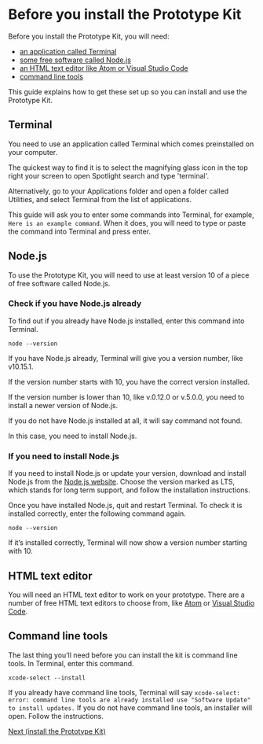 # Before you install the Prototype Kit

Before you install the Prototype Kit, you will need:

- [an application called Terminal](#terminal)
- [some free software called Node.js](#node.js)
- [an HTML text editor like Atom or Visual Studio Code](#html-text-editor)
- [command line tools](command-line-tools)

This guide explains how to get these set up so you can install and use the Prototype Kit.

## Terminal

You need to use an application called Terminal which comes preinstalled on your computer.

The quickest way to find it is to select the magnifying glass icon in the top right your screen to open Spotlight search and type 'terminal'.

Alternatively, go to your Applications folder and open a folder called Utilities, and select Terminal from the list of applications.

This guide will ask you to enter some commands into Terminal, for example, `Here is an example command`. When it does, you will need to type or paste the command into Terminal and press enter.

## Node.js

To use the Prototype Kit, you will need to use at least version 10 of a piece of free software called Node.js.

### Check if you have Node.js already

To find out if you already have Node.js installed, enter this command into Terminal.

`node --version`

If you have Node.js already, Terminal will give you a version number, like v10.15.1.

If the version number starts with 10, you have the correct version installed.

If the version number is lower than 10, like v.0.12.0 or v.5.0.0, you need to install a newer version of Node.js.

If you do not have Node.js installed at all, it will say command not found.

In this case, you need to install Node.js.

### If you need to install Node.js

If you need to install Node.js or update your version, download and install Node.js from the [Node.js website](https://nodejs.org/en/). Choose the version marked as LTS, which stands for long term support, and follow the installation instructions.

Once you have installed Node.js, quit and restart Terminal. To check it is installed correctly, enter the following command again.

`node --version`

If it’s installed correctly, Terminal will now show a version number starting with 10.

## HTML text editor

You will need an HTML text editor to work on your prototype. There are a number of free HTML text editors to choose from, like [Atom](https://atom.io/) or [Visual Studio Code](https://code.visualstudio.com/).

## Command line tools

The last thing you’ll need before you can install the kit is command line tools. In Terminal, enter this command.

`xcode-select --install`

If you already have command line tools, Terminal will say `xcode-select: error: command line tools are already installed use "Software Update" to install updates.`
If you do not have command line tools, an installer will open. Follow the instructions.

<!-- Once you’ve completed the steps in this guide, you can [install the Prototype Kit](/docs/get-started/mac-installation-guide/install-the-kit). -->

[Next (install the Prototype Kit)](/docs/get-started/mac-installation-guide/install-the-kit)
